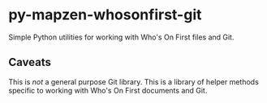 # py-mapzen-whosonfirst-git

Simple Python utilities for working with Who's On First files and Git.

## Caveats

This is _not_ a general purpose Git library. This is a library of helper methods specific to working with Who's On First documents and Git.